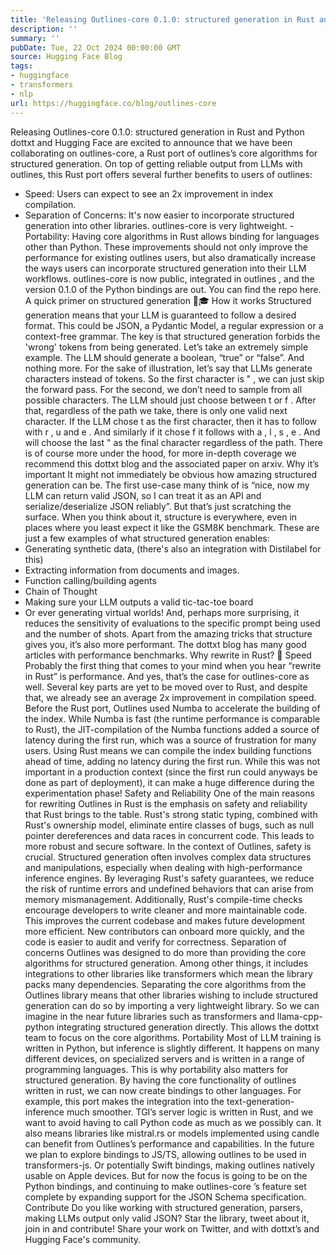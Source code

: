 ```yaml
---
title: 'Releasing Outlines-core 0.1.0: structured generation in Rust and Python'
description: ''
summary: ''
pubDate: Tue, 22 Oct 2024 00:00:00 GMT
source: Hugging Face Blog
tags:
- huggingface
- transformers
- nlp
url: https://huggingface.co/blog/outlines-core
---
```


Releasing Outlines-core 0.1.0: structured generation in Rust and Python
dottxt and Hugging Face are excited to announce that we have been collaborating on outlines-core, a Rust port of outlines’s core algorithms for structured generation. On top of getting reliable output from LLMs with outlines, this Rust port offers several further benefits to users of outlines:
- Speed: Users can expect to see an 2x improvement in index compilation.
- Separation of Concerns: It's now easier to incorporate structured generation into other libraries.
outlines-core
is very lightweight. - Portability: Having core algorithms in Rust allows binding for languages other than Python.
These improvements should not only improve the performance for existing outlines
users, but also dramatically increase the ways users can incorporate structured generation into their LLM workflows. outlines-core
is now public, integrated in outlines
, and the version 0.1.0
of the Python bindings are out. You can find the repo here.
A quick primer on structured generation 🧑🎓
How it works
Structured generation means that your LLM is guaranteed to follow a desired format. This could be JSON, a Pydantic Model, a regular expression or a context-free grammar. The key is that structured generation forbids the 'wrong' tokens from being generated.
Let’s take an extremely simple example. The LLM should generate a boolean, “true” or “false”. And nothing more. For the sake of illustration, let’s say that LLMs generate characters instead of tokens. So the first character is "
, we can just skip the forward pass. For the second, we don’t need to sample from all possible characters. The LLM should just choose between t
or f
.
After that, regardless of the path we take, there is only one valid next character. If the LLM chose t
as the first character, then it has to follow with r
, u
and e
. And similarly if it chose f
it follows with a
, l
, s
, e
. And will choose the last "
as the final character regardless of the path. There is of course more under the hood, for more in-depth coverage we recommend this dottxt blog and the associated paper on arxiv.
Why it’s important
It might not immediately be obvious how amazing structured generation can be. The first use-case many think of is “nice, now my LLM can return valid JSON, so I can treat it as an API and serialize/deserialize JSON reliably”. But that’s just scratching the surface. When you think about it, structure is everywhere, even in places where you least expect it like the GSM8K benchmark.
These are just a few examples of what structured generation enables:
- Generating synthetic data, (there's also an integration with Distilabel for this)
- Extracting information from documents and images.
- Function calling/building agents
- Chain of Thought
- Making sure your LLM outputs a valid tic-tac-toe board
- Or ever generating virtual worlds!
And, perhaps more surprising, it reduces the sensitivity of evaluations to the specific prompt being used and the number of shots. Apart from the amazing tricks that structure gives you, it’s also more performant. The dottxt blog has many good articles with performance benchmarks.
Why rewrite in Rust? 🦀
Speed
Probably the first thing that comes to your mind when you hear “rewrite in Rust” is performance. And yes, that’s the case for outlines-core
as well. Several key parts are yet to be moved over to Rust, and despite that, we already see an average 2x improvement in compilation speed.
Before the Rust port, Outlines used Numba to accelerate the building of the index. While Numba is fast (the runtime performance is comparable to Rust), the JIT-compilation of the Numba functions added a source of latency during the first run, which was a source of frustration for many users. Using Rust means we can compile the index building functions ahead of time, adding no latency during the first run. While this was not important in a production context (since the first run could anyways be done as part of deployment), it can make a huge difference during the experimentation phase!
Safety and Reliability
One of the main reasons for rewriting Outlines in Rust is the emphasis on safety and reliability that Rust brings to the table. Rust's strong static typing, combined with Rust's ownership model, eliminate entire classes of bugs, such as null pointer dereferences and data races in concurrent code. This leads to more robust and secure software.
In the context of Outlines, safety is crucial. Structured generation often involves complex data structures and manipulations, especially when dealing with high-performance inference engines. By leveraging Rust's safety guarantees, we reduce the risk of runtime errors and undefined behaviors that can arise from memory mismanagement.
Additionally, Rust's compile-time checks encourage developers to write cleaner and more maintainable code. This improves the current codebase and makes future development more efficient. New contributors can onboard more quickly, and the code is easier to audit and verify for correctness.
Separation of concerns
Outlines was designed to do more than providing the core algorithms for structured generation. Among other things, it includes integrations to other libraries like transformers
which mean the library packs many dependencies. Separating the core algorithms from the Outlines library means that other libraries wishing to include structured generation can do so by importing a very lightweight library. So we can imagine in the near future libraries such as transformers
and llama-cpp-python
integrating structured generation directly. This allows the dottxt team to focus on the core algorithms.
Portability
Most of LLM training is written in Python, but inference is slightly different. It happens on many different devices, on specialized servers and is written in a range of programming languages. This is why portability also matters for structured generation. By having the core functionality of outlines
written in rust, we can now create bindings to other languages.
For example, this port makes the integration into the text-generation-inference much smoother. TGI’s server logic is written in Rust, and we want to avoid having to call Python code as much as we possibly can. It also means libraries like mistral.rs
or models implemented using candle can benefit from Outlines’s performance and capabilities.
In the future we plan to explore bindings to JS/TS, allowing outlines to be used in transformers-js. Or potentially Swift bindings, making outlines natively usable on Apple devices. But for now the focus is going to be on the Python bindings, and continuing to make outlines-core
’s feature set complete by expanding support for the JSON Schema specification.
Contribute
Do you like working with structured generation, parsers, making LLMs output only valid JSON? Star the library, tweet about it, join in and contribute! Share your work on Twitter, and with dottxt’s and Hugging Face's community.